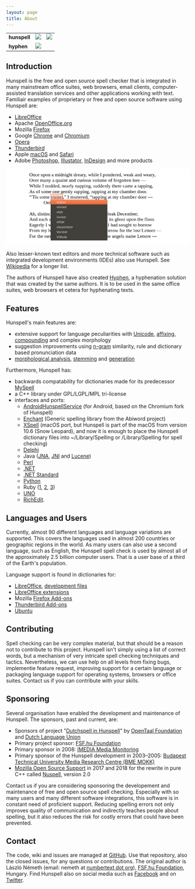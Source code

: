 ```yaml
---
layout: page
title: About
---
```

<table>
<tr>
  <td><b>hunspell</b></td>
  <td><a href="https://travis-ci.org/hunspell/hunspell"><img src="https://travis-ci.org/hunspell/hunspell.svg?branch=master"></a></td>
  <td><a href="https://ci.appveyor.com/project/hunspell-bot/hunspell-n4uof"><img src="https://ci.appveyor.com/api/projects/status/ecxsq3s4j2b9n965/branch/master?svg=true"></a></td>
</tr>
<tr>
  <td><b>hyphen</b></td>
  <td><a href="https://travis-ci.org/hunspell/hyphen"><img src="https://travis-ci.org/hunspell/hyphen.svg?branch=master"></a></td>
  <td></td>
</tr>
</table>


## Introduction

Hunspell is the free and open source spell checker that is integrated in many mainstream office suites, web browsers, email clients, computer-assisted translation services and other applications working with text. Familiair examples of proprietary or free and open source software using Hunspell are:
* [LibreOffice](https://www.libreoffice.org/)
* Apache [OpenOffice.org](https://www.openoffice.org/)
* Mozilla [Firefox](https://www.mozilla.org/firefox/)
* Google [Chrome](https://www.google.com/chrome/) and [Chromium](https://www.chromium.org/)
* [Opera](https://www.opera.com/)
* [Thunderbird](https://www.thunderbird.net/)
* Apple [macOS](https://www.apple.com/macos/) and [Safari](https://www.apple.com/safari/)
* Adobe [Photoshop](https://www.adobe.com/photoshop/), [Illustator](https://www.adobe.com/illustrator/), [InDesign](https://www.adobe.com/indesign/) and more products

![Screenshot](screenshot.png)

Also lesser-known text editors and more technical software such as integrated development environments (IDEs) also use Hunspell. See [Wikipedia](https://en.wikipedia.org/wiki/Hunspell) for a longer list.

The authors of Hunspell have also created [Hyphen](https://github.com/hunspell/hyphen), a hyphenation solution that was created by the same authors. It is to be used in the same office suites, web browsers et cetera for hyphenating texts.


## Features

Hunspell's main features are:
* extensive support for language peculiarities with [Unicode](https://en.wikipedia.org/wiki/Unicode), [affixing](https://en.wikipedia.org/wiki/Affix), [compounding](https://en.wikipedia.org/wiki/Compound_%28linguistics%29) and complex morphology
* suggestion improvements using [*n*-gram](https://en.wikipedia.org/wiki/N-gram) similarity, rule and dictionary based pronunciation data
* [morphological analysis](https://en.wikipedia.org/wiki/Morphology_%28linguistics%29), [stemming](https://en.wikipedia.org/wiki/Stemming) and [generation](https://en.wikipedia.org/wiki/Generative_grammar)

Furthermore, Hunspell has:
* backwards compatability for dictionaries made for its predecessor [MySpell](https://en.wikipedia.org/wiki/MySpell)
* a C++ library under GPL/LGPL/MPL tri-license
* interfaces and ports:
    * [AndroidHunspellService](https://github.com/mweimerskirch/AndroidHunspellService) (for Android, based on the Chromium fork of Hunspell)
    * [Enchant](http://www.abisource.com/enchant/) (Generic spelling library from the Abiword project)
    * [XSpell](http://sourceforge.net/projects/openxspell/) (macOS port, but Hunspell is part of the macOS from version 10.6 (Snow Leopard), and now it is enough to place the Hunspell dictionary files into ~/Library/Spelling or /Library/Spelling for spell checking)
    * [Delphi](http://downloads.sourceforge.net/hunspell/delphi.zip)
    * Java ([JNA](http://dion.swamp.dk/hunspell.html), [JNI](http://tkltrans.sourceforge.net/magyar/huncheck.tar.gz) and [Lucene](https://www.programcreek.com/java-api-examples/index.php?api=org.apache.lucene.analysis.hunspell.Dictionary))
    * [Perl](http://search.cpan.org/~eleonora/text_hunspell_1.2/Hunspell.pm)
    * [.NET](http://nhunspell.sourceforge.net/)
    * [.NET Standard](https://github.com/aarondandy/WeCantSpell.Hunspell)
    * [Python](https://pypi.python.org/pypi/org.keyphrene)
    * Ruby ([1](http://rubyforge.org/projects/ruby-hunspell/), [2](http://rubyforge.org/projects/hunspell), [3](http://rubygems.org/gems/hunspell-ffi))
    * [UNO](http://downloads.sourceforge.net/hunspell/hunspell_UNO_1.2.tar.gz)
    * [RichEdit](http://sourceforge.net/projects/hunspell/files/Misc/RichEdit/).


## Languages and Users

Currently, almost 90 different languages and language variations are supported. This covers the languages used in almost 200 countries or geographic regions in the world. As many users can also use a second language, such as English, the Hunspell spell check is used by almost all of the approximately 2.5 billion computer users. That is a user base of a third of the Earth's population.

Language support is found in dictionaries for:
* [LibreOffice](https://wiki.documentfoundation.org/Language_support_of_LibreOffice), [development files](http://cgit.freedesktop.org/libreoffice/dictionaries/tree/)
* [LibreOffice extensions](http://extensions.libreoffice.org/extensions?getCategories=Dictionary&getCompatibility=any&sort_on=positive_ratings&path=%2FLibreOffice-Extensions-and-Templates%2Fextension-center&portal_type=PSCProject&SearchableText=)
* Mozilla [Firefox Add-ons](https://addons.mozilla.org/firefox/language-tools/)
* [Thunderbird Add-ons](https://addons.mozilla.org/thunderbird/language-tools/)
* [Ubuntu](https://packages.ubuntu.com/search?keywords=hunspell-&searchon=names)


## Contributing

Spell checking can be very complex material, but that should be a reason not to contribute to this project. Hunspell isn't simply using a list of correct words, but a mechanism of very intricate spell checking techniques and tactics. Nevertheless, we can use help on all levels from fixing bugs, implementie feature request, improving support for a certain language or packaging language support for operating systems, browsers or office suites. Contact us if you can contribute with your skills.


## Sponsoring

Several organisation have enabled the development and maintenance of Hunspell. The sponsors, past and current, are:
* Sponsors of project "[Dutchspell in Hunspell](http://sf.own-it.nl/wiki/opentaal/Wijzigingen_in_Hunspell_die_voor_ons_worden_gemaakt)" by [OpenTaal Foundation](https://www.opentaal.org/opentaal/english) and [Dutch Language Union](http://taalunieversum.org/en/)
* Primary project sponsor: [FSF.hu Foundation](http://www.fsf.hu/)
* Primary sponsor in 2008: [IMEDIA Media Monitoring](http://www.imedia.hu/)
* Primary sponsor of the Hunspell development in 2003–2005: [Budapest Technical University Media Research Centre (BME MOKK)](http://mokk.bme.hu/)
* [Mozilla Open Source Support](https://www.mozilla.org/moss/) in 2017 and 2018 for the rewrite in pure C++ called [Nuspell](https://github.com/hunspell/nuspell), version 2.0

Contact us if you are considering sponsoring the developement and maintenance of free and open source spell checking. Especially with so many users and many different software integrations, this software is in constant need of proficient support. Reducing spelling errors not only improves quality of communication and indirectly teaches people about spelling, but it also reduces the risk for costly errors that could have been prevented.


## Contact

The code, wiki and issues are managed at [GitHub](https://github.com/hunspell/hunspell). Use that repository, also the closed issues, for any questions or contributions. The original author is László Németh (email: nemeth at [numbertext dot org](http://www.numbertext.org/)), [FSF.hu Foundation](http://www.fsf.hu/about-us), Hungary. Find Hunspell also on social media such as [Facebook](https://www.facebook.com/hunspell/) and on [Twitter](https://twitter.com/hashtag/hunspell).
